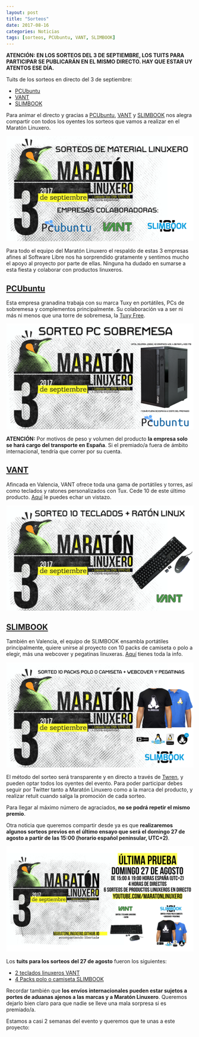 ```yaml
---
layout: post
title: "Sorteos"
date: 2017-08-16
categories: Noticias
tags: [sorteos, PCUbuntu, VANT, SLIMBOOK]
---
```

**ATENCIÓN: EN LOS SORTEOS DEL 3 DE SEPTIEMBRE, LOS TUITS PARA PARTICIPAR SE PUBLICARÁN EN EL MISMO DIRECTO. HAY QUE ESTAR UY ATENTOS ESE DÍA.**

Tuits de los sorteos en directo del 3 de septiembre:
* [PCUbuntu](https://twitter.com/maratonlinuxero/status/904313106750468097)
* [VANT](https://twitter.com/maratonlinuxero/status/904313394261618688)
* [SLIMBOOK](https://twitter.com/maratonlinuxero/status/904313665977024512)

Para animar el directo y gracias a [PCUbuntu](https://www.pcubuntu.es), [VANT](http://www.vantpc.es) y [SLIMBOOK](https://slimbook.es/) nos alegra compartir con todos los oyentes los sorteos que vamos a realizar en el Maratón Linuxero.

![#Sorteo1](/images/Sorteos.png)

Para todo el equipo del Maratón Linuxero el respaldo de estas 3 empresas afines al Software Libre nos ha sorprendido gratamente y sentimos mucho el apoyo al proyecto por parte de ellas. Ninguna ha dudado en sumarse a esta fiesta y colaborar con productos linuxeros.

[PCUbuntu](https://www.pcubuntu.es)
-----------------------------------
Esta empresa granadina trabaja con su marca Tuxy en portátiles, PCs de sobremesa y complementos principalmente. Su colaboración va a ser ni más ni menos que una torre de sobremesa, la [Tuxy Free](https://www.pcubuntu.es/pcubuntu/5900246/tuxy-free.html).

![#Sorteo2](/images/Sorteo%20pcubuntu.png)

**ATENCIÓN:** Por motivos de peso y volumen del producto **la empresa solo se hará cargo del transporte en España**. Si el premiado/a fuera de ámbito internacional, tendría que correr por su cuenta.

[VANT](http://www.vantpc.es)
----------------------------
Afincada en Valencia, VANT ofrece toda una gama de portátiles y torres, así como teclados y ratones personalizados con Tux. Cede 10 de este último producto. [Aquí](http://www.vantpc.es/producto/kit-tecladoraton-edicion-linux) le puedes echar un vistazo.

![#Sorteo3](/images/Sorteo%20vant.png)

[SLIMBOOK](https://slimbook.es/)
--------------------------------
También en Valencia, el equipo de SLIMBOOK ensambla portátiles principalmente, quiere unirse al proyecto con 10 packs de camiseta o polo a elegir, más una webcover y pegatinas linuxeras. [Aquí](https://slimbook.es/pedidos/pegatinas) tienes toda la info.

![#Sorteo4](/images/Sorteo%20slimbook.png)

El método del sorteo será transparente y en directo a través de [Twren](https://twren.ch/), y pueden optar todos los oyentes del evento. Para poder participar debes seguir por Twitter tanto a Maratón Linuxero como a la marca del producto, y realizar retuit cuando salga la promoción de cada sorteo.

Para llegar al máximo número de agraciados, **no se podrá repetir el mismo premio**.

Otra noticia que queremos compartir desde ya es que **realizaremos algunos sorteos previos en el último ensayo que será el domingo 27 de agosto a partir de las 15:00 (horario español peninsular, UTC+2)**.

![#Sorteo5](/images/cartel27.png)

Los **tuits para los sorteos del 27 de agosto** fueron los siguientes:
* [2 teclados linuxeros VANT](https://twitter.com/maratonlinuxero/status/899508882170621952)
* [4 Packs polo o camiseta SLIMBOOK](https://twitter.com/maratonlinuxero/status/899509404680298497)

Recordar también que **los envíos internacionales pueden estar sujetos a portes de aduanas ajenos a las marcas y a Maratón Linuxero**. Queremos dejarlo bien claro para que nadie se lleve una mala sorpresa si es premiado/a.

Estamos a casi 2 semanas del evento y queremos que te unas a este proyecto:
